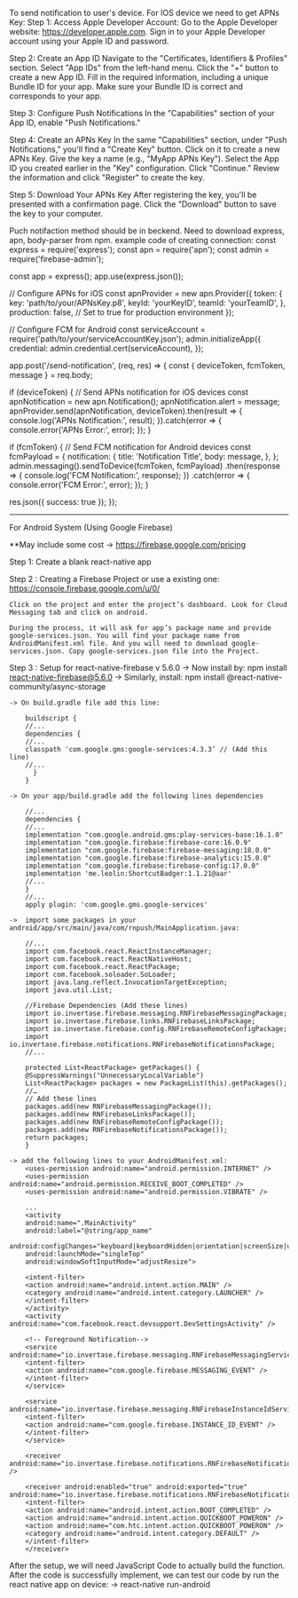 To send notification to user's device.
For IOS device we need to get APNs Key:
Step 1: Access Apple Developer Account:
    Go to the Apple Developer website: https://developer.apple.com.
    Sign in to your Apple Developer account using your Apple ID and password.

Step 2: Create an App ID
    Navigate to the "Certificates, Identifiers & Profiles" section.
    Select "App IDs" from the left-hand menu.
    Click the "+" button to create a new App ID.
    Fill in the required information, including a unique Bundle ID for your app. Make sure your      Bundle ID is correct and corresponds to your app.

Step 3: Configure Push Notifications
    In the "Capabilities" section of your App ID, enable "Push Notifications."

Step 4: Create an APNs Key
    In the same "Capabilities" section, under "Push Notifications," you'll find a "Create Key" button. Click on it to create a new APNs Key.
    Give the key a name (e.g., "MyApp APNs Key").
    Select the App ID you created earlier in the "Key" configuration.
    Click "Continue."
    Review the information and click "Register" to create the key.

Step 5: Download Your APNs Key
    After registering the key, you'll be presented with a confirmation page. Click the "Download" button to save the key to your computer.

Puch notifaction method should be in beckend. 
Need to download express, apn, body-parser from npm.
example code of creating connection:
const express = require('express');
const apn = require('apn');
const admin = require('firebase-admin');

const app = express();
app.use(express.json());

// Configure APNs for iOS
const apnProvider = new apn.Provider({
  token: {
    key: 'path/to/your/APNsKey.p8',
    keyId: 'yourKeyID',
    teamId: 'yourTeamID',
  },
  production: false, // Set to true for production environment
});

// Configure FCM for Android
const serviceAccount = require('path/to/your/serviceAccountKey.json');
admin.initializeApp({
  credential: admin.credential.cert(serviceAccount),
});

app.post('/send-notification', (req, res) => {
  const { deviceToken, fcmToken, message } = req.body;

  if (deviceToken) {
    // Send APNs notification for iOS devices
    const apnNotification = new apn.Notification();
    apnNotification.alert = message;
    apnProvider.send(apnNotification, deviceToken).then(result => {
      console.log('APNs Notification:', result);
    }).catch(error => {
      console.error('APNs Error:', error);
    });
  }

  if (fcmToken) {
    // Send FCM notification for Android devices
    const fcmPayload = {
      notification: {
        title: 'Notification Title',
        body: message,
      },
    };
    admin.messaging().sendToDevice(fcmToken, fcmPayload)
      .then(response => {
        console.log('FCM Notification:', response);
      })
      .catch(error => {
        console.error('FCM Error:', error);
      });
  }

  res.json({ success: true });
});



-------------------------------------------------------------------------

For Android System (Using Google Firebase)

**May include some cost ->
https://firebase.google.com/pricing



Step 1: Create a blank react-native app

Step 2 : Creating a Firebase Project or use a existing one:
    https://console.firebase.google.com/u/0/

    Click on the project and enter the project’s dashboard. Look for ​Cloud Messaging​ tab and click on android.

    During the process, it will ask for app’s ​package name​ and provide ​google-services.json. You will find your package name from AndroidManifest.xml file. And you will need to download google-services.json. Copy google-services.json file into the Project.

Step 3 : Setup for react-native-firebase v 5.6.0
    -> Now install by:
        npm install react-native-firebase@5.6.0
    -> Similarly, install:
        npm install @react-native-community/async-storage


    -> On ​build.gradle​ file add this line:

        buildscript {    
        //...     
        dependencies {       
        //...        
        classpath 'com.google.gms:google-services:4.3.3’ // (Add this line) 
        //...     
          } 
        } 

    -> On your​ app/build.gradle​ add the following lines dependencies

        //... 
        dependencies {     
        //...     
        implementation "com.google.android.gms:play-services-base:16.1.0"     
        implementation "com.google.firebase:firebase-core:16.0.9"     
        implementation "com.google.firebase:firebase-messaging:18.0.0"     
        implementation "com.google.firebase:firebase-analytics:15.0.0"     
        implementation "com.google.firebase:firebase-config:17.0.0"     
        implementation 'me.leolin:ShortcutBadger:1.1.21@aar'      
        //... 
        } 
        //... 
        apply plugin: 'com.google.gms.google-services' 

    ->  import some packages in your android/app/src/main/java/com/rnpush/MainApplication.java:

        //... 
        import com.facebook.react.ReactInstanceManager; 
        import com.facebook.react.ReactNativeHost; 
        import com.facebook.react.ReactPackage; 
        import com.facebook.soloader.SoLoader; 
        import java.lang.reflect.InvocationTargetException; 
        import java.util.List; 
        
        //Firebase Dependencies (Add these lines)
        import io.invertase.firebase.messaging.RNFirebaseMessagingPackage; 
        import io.invertase.firebase.links.RNFirebaseLinksPackage; 
        import io.invertase.firebase.config.RNFirebaseRemoteConfigPackage; 
        import io.invertase.firebase.notifications.RNFirebaseNotificationsPackage; 
        //... 
        
        protected List<ReactPackage> getPackages() {  
        @SuppressWarnings("UnnecessaryLocalVariable")   
        List<ReactPackage> packages = new PackageList(this).getPackages();     
        //… 
        // Add these lines 
        packages.add(new RNFirebaseMessagingPackage()); 
        packages.add(new RNFirebaseLinksPackage()); 
        packages.add(new RNFirebaseRemoteConfigPackage()); 
        packages.add(new RNFirebaseNotificationsPackage());
        return packages; 
        } 

    -> add the following lines to your ​AndroidManifest.xml:
        <uses-permission android:name="android.permission.INTERNET" /> 
        <uses-permission android:name="android.permission.RECEIVE_BOOT_COMPLETED" /> 
        <uses-permission android:name="android.permission.VIBRATE" /> 

        ... 
        <activity         
        android:name=".MainActivity"         
        android:label="@string/app_name"         
        android:configChanges="keyboard|keyboardHidden|orientation|screenSize|uiMode"         
        android:launchMode="singleTop"         
        android:windowSoftInputMode="adjustResize"> 

        <intent-filter>             
        <action android:name="android.intent.action.MAIN" />             
        <category android:name="android.intent.category.LAUNCHER" />         
        </intent-filter>       
        </activity>       
        <activity android:name="com.facebook.react.devsupport.DevSettingsActivity" />         

        <!-- Foreground Notification-->       
        <service android:name="io.invertase.firebase.messaging.RNFirebaseMessagingService">       
        <intent-filter>       
        <action android:name="com.google.firebase.MESSAGING_EVENT" />       
        </intent-filter>       
        </service> 
        
        <service android:name="io.invertase.firebase.messaging.RNFirebaseInstanceIdService">       
        <intent-filter>       
        <action android:name="com.google.firebase.INSTANCE_ID_EVENT" />       
        </intent-filter>       
        </service>  
        
        <receiver android:name="io.invertase.firebase.notifications.RNFirebaseNotificationReceiver" /> 
        
        <receiver android:enabled="true" android:exported="true" android:name="io.invertase.firebase.notifications.RNFirebaseNotificationRebootReceiver">       
        <intent-filter>       
        <action android:name="android.intent.action.BOOT_COMPLETED" />       
        <action android:name="android.intent.action.QUICKBOOT_POWERON" />       
        <action android:name="com.htc.intent.action.QUICKBOOT_POWERON" />       
        <category android:name="android.intent.category.DEFAULT" />       
        </intent-filter>       
        </receiver> 
    
After the setup, we will need JavaScript Code to actually build the function. After the code is successfully implement, we can test our code by run the react native app on device:
              -> react-native run-android



